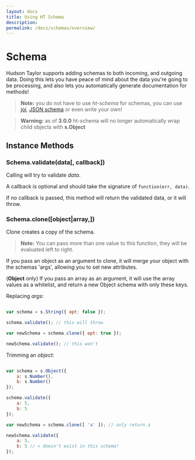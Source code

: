 ```yaml
---
layout: docs
title: Using HT Schema
description: 
permalink: /docs/schemas/overview/
---
```


# Schema

Hudson Taylor supports adding schemas to both incoming, and outgoing data. Doing this lets you have peace of mind about the data you're going to be processing, and also lets you automatically generate documentation for methods!

<blockquote class="ht-callout ht-callout-info">
  <p>
    <b>Note:</b> you do not have to use <i>ht-schema</i> for schemas, you can use <a href="https://github.com/hudson-taylor/ht-joi">joi</a>, <a href="https://github.com/hudson-taylor/ht-tv4">JSON schema</a> or even write your own!
  </p>
</blockquote>

<blockquote class="ht-callout ht-callout-warning">
  <p>
    <b>Warning:</b> as of <b>3.0.0</b> ht-schema will no longer automatically wrap child objects with <b>s.Object</b>
  </p>
</blockquote>

## Instance Methods

### Schema.validate(data[, callback])

Calling will try to validate *data*.

A callback is optional and should take the signature of `function(err, data)`.

If no callback is passed, this method will return the validated data, or it will throw.

### Schema.clone([object|array,])

Clone creates a copy of the schema.

<blockquote class="ht-callout ht-callout-info">
  <p>
    <b>Note:</b> You can pass more than one value to this function, they will be evaluated left to right.
  </p>
</blockquote>

If you pass an object as an argument to clone, it will merge your object with the schemas 'args', allowing you to set new attributes.

(**Object** only) If you pass an array as an argument, it will use the array values as a whitelist, and return a new Object schema with only these keys.

Replacing *args*:

```js

var schema = s.String({ opt: false });

schema.validate(); // this will throw

var newSchema = schema.clone({ opt: true });

newSchema.validate(); // this won't

```

Trimming an *object*:

```js

var schema = s.Object({
    a: s.Number(),
    b: s.Number()
});

schema.validate({
    a: 5,
    b: 5
});

var newSchema = schema.clone([ 'a' ]); // only return a

newSchema.validate({
    a: 5,
    b: 5 // < doesn't exist in this schema!
});

```